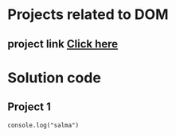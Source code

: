 # Projects related to DOM

## project link [Click here](https://stackblitz.com/edit/dom-project-chaiaurcode?file=index.html)

# Solution code

## Project 1

```javascripy
console.log("salma")

```
